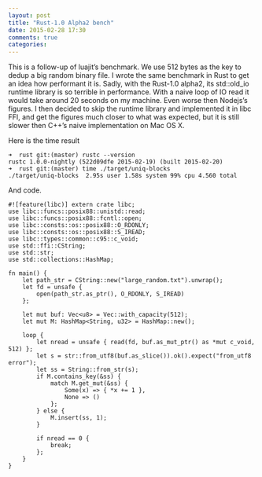 ```yaml
---
layout: post
title: "Rust-1.0 Alpha2 bench"
date: 2015-02-28 17:30
comments: true
categories: 
---
```

This is a follow-up of luajit’s benchmark. We use 512 bytes as the key to dedup a big random binary file. I wrote the same benchmark in Rust to get an idea how performant it is. Sadly, with the Rust-1.0 alpha2, its std::old_io runtime library is so terrible in performance. With a naive loop of IO read it would take around 20 seconds on my machine. Even worse then Nodejs’s figures. I then decided to skip the runtime library and implemented it in libc FFI, and get the figures much closer to what was expected, but it is still slower then C++’s naive implementation on Mac OS X.

Here is the time result

```
➜  rust git:(master) rustc --version
rustc 1.0.0-nightly (522d09dfe 2015-02-19) (built 2015-02-20)
➜  rust git:(master) time ./target/uniq-blocks
./target/uniq-blocks  2.95s user 1.58s system 99% cpu 4.560 total
```

And code.

```
#![feature(libc)] extern crate libc;
use libc::funcs::posix88::unistd::read;
use libc::funcs::posix88::fcntl::open;
use libc::consts::os::posix88::O_RDONLY;
use libc::consts::os::posix88::S_IREAD;
use libc::types::common::c95::c_void;
use std::ffi::CString;
use std::str;
use std::collections::HashMap;

fn main() {
    let path_str = CString::new("large_random.txt").unwrap();
    let fd = unsafe {
        open(path_str.as_ptr(), O_RDONLY, S_IREAD)
    };

    let mut buf: Vec<u8> = Vec::with_capacity(512);
    let mut M: HashMap<String, u32> = HashMap::new();

    loop {
        let nread = unsafe { read(fd, buf.as_mut_ptr() as *mut c_void, 512) };
        let s = str::from_utf8(buf.as_slice()).ok().expect("from_utf8 error");
        let ss = String::from_str(s);
        if M.contains_key(&ss) {
            match M.get_mut(&ss) {
                Some(x) => { *x += 1 },
                None => ()
            };
        } else {
            M.insert(ss, 1);
        }

        if nread == 0 {
            break;
        };
    }
}
```

